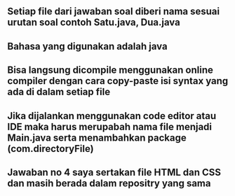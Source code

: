 ## Setiap file dari jawaban soal diberi nama sesuai urutan soal contoh Satu.java, Dua.java 
## Bahasa yang digunakan adalah java
## Bisa langsung dicompile menggunakan online compiler dengan cara copy-paste isi syntax yang ada di dalam setiap file
## Jika dijalankan menggunakan code editor atau IDE maka harus merupabah nama file menjadi Main.java serta menambahkan package (com.directoryFile)
## Jawaban no 4 saya sertakan file HTML dan CSS dan masih berada dalam repositry yang sama 
